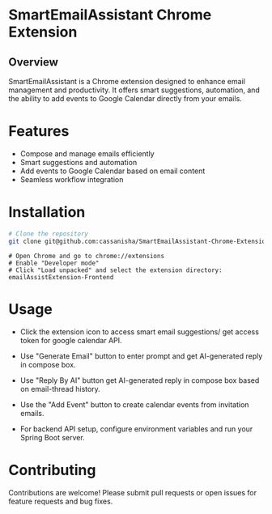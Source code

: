 # SmartEmailAssistant Chrome Extension

## Overview
SmartEmailAssistant is a Chrome extension designed to enhance email management and productivity. It offers smart suggestions, automation, and the ability to add events to Google Calendar directly from your emails.

# Features

- Compose and manage emails efficiently
- Smart suggestions and automation
- Add events to Google Calendar based on email content
- Seamless workflow integration

# Installation

```bash
# Clone the repository
git clone git@github.com:cassanisha/SmartEmailAssistant-Chrome-Extension.git
```

```text
# Open Chrome and go to chrome://extensions
# Enable "Developer mode"
# Click "Load unpacked" and select the extension directory: emailAssistExtension-Frontend
```

# Usage

- Click the extension icon to access smart email suggestions/ get access token for google calendar API.
- Use "Generate Email" button to enter prompt and get AI-generated reply in compose box.
- Use "Reply By AI" button get AI-generated reply in compose box based on email-thread history.
- Use the "Add Event" button to create calendar events from invitation emails.


- For backend API setup, configure environment variables and run your Spring Boot server. 

# Contributing

Contributions are welcome! Please submit pull requests or open issues for feature requests and bug fixes.



